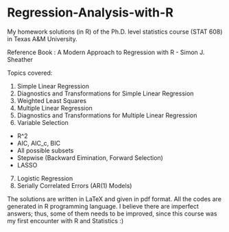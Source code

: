 # Regression-Analysis-with-R

My homework solutions (in R) of the Ph.D. level statistics course (STAT 608) in Texas A&M University.

Reference Book : A Modern Approach to Regression with R - Simon J. Sheather

Topics covered:

1) Simple Linear Regression
2) Diagnostics and Transformations for Simple Linear Regression
3) Weighted Least Squares
4) Multiple Linear Regression
5) Diagnostics and Transformations for Multiple Linear Regression
6) Variable Selection
  - R^2
  - AIC, AIC_c, BIC
  - All possible subsets
  - Stepwise (Backward Eimination, Forward Selection)
  - LASSO
  7) Logistic Regression
  8) Serially Correlated Errors (AR(1) Models)
  
  The solutions are written in LaTeX and given in pdf format. All the codes are generated in R programming language. I believe there are imperfect answers; thus, some of them needs to be improved, since this course was my first encounter with R and Statistics :)
